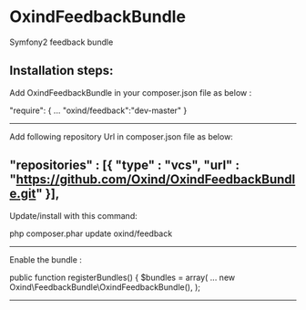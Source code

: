 OxindFeedbackBundle
===================

Symfony2 feedback bundle 

Installation steps:
-------------------------------------------------------------------------------
Add OxindFeedbackBundle in your composer.json file as below :

"require": {
    ...
    "oxind/feedback":"dev-master"
}

-------------------------------------------------------------------------------
Add following repository Url in composer.json file as below:

"repositories" : [{
        "type" : "vcs",
        "url" : "https://github.com/Oxind/OxindFeedbackBundle.git"
        }],
-------------------------------------------------------------------------------
Update/install with this command:


php composer.phar update oxind/feedback


-------------------------------------------------------------------------------
Enable the bundle : 


public function registerBundles()
{
    $bundles = array(
        ...
        new Oxind\FeedbackBundle\OxindFeedbackBundle(),
);

-------------------------------------------------------------------------------



